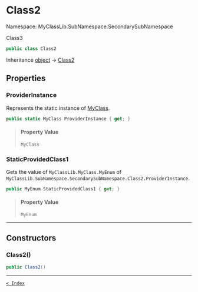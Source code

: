 # Class2

Namespace: MyClassLib.SubNamespace.SecondarySubNamespace

Class3

```csharp
public class Class2
```

Inheritance [object](https://docs.microsoft.com/en-us/dotnet/api/system.object) → [Class2](Class2.md)

## Properties

### ProviderInstance

Represents the static instance of [MyClass](..\..\MyClass.md).

```csharp
public static MyClass ProviderInstance { get; }
```

> #### Property Value
> 
> `MyClass`<br>
> 

### StaticProvidedClass1

Gets the value of `MyClassLib.MyClass.MyEnum` of `MyClassLib.SubNamespace.SecondarySubNamespace.Class2.ProviderInstance`.

```csharp
public MyEnum StaticProvidedClass1 { get; }
```

> #### Property Value
> 
> `MyEnum`<br>
> 

---

## Constructors

### Class2()

```csharp
public Class2()
```

> 

---

[`< Index`](..\..\..\index.md)
